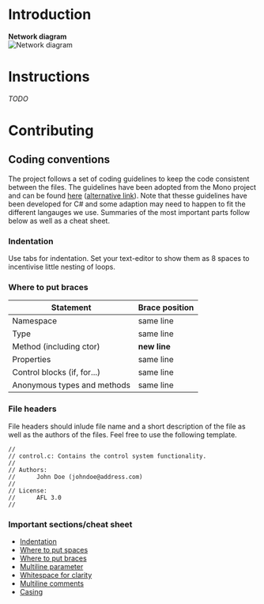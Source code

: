 # Introduction
**Network diagram**  
![Network diagram](https://lh3.googleusercontent.com/8lX5EewxTj39oWAsWpl0s6hgkTzJ3FvU9wxaoDGPyZtP4NaeIjKd_7ojqrFUPc85DFgnt9TAYYjHUWqIyac=w3200-h1571)

# Instructions
_TODO_

# Contributing

## Coding conventions

The project follows a set of coding guidelines to keep the code consistent between the files. The guidelines have been adopted from the Mono project and can be found [here](https://github.com/mono/website/blob/gh-pages/community/contributing/coding-guidelines.md) ([alternative link](https://www.mono-project.com/community/contributing/coding-guidelines/)). Note that thesse guidelines have been developed for C# and some adaption may need to happen to fit the different langauges we use. Summaries of the most important parts follow below as well as a cheat sheet.

### Indentation

Use tabs for indentation. Set your text-editor to show them as 8 spaces to incentivise little nesting of loops.

### Where to put braces

| Statement                   | Brace position |
|-----------------------------|----------------|
| Namespace                   | same line      |
| Type                        | same line      |
| Method (including ctor)     | **new line**       |
| Properties                  | same line      |
| Control blocks (if, for...) | same line      |
| Anonymous types and methods | same line      |

### File headers

File headers should inlude file name and a short description of the file as well as the authors of the files. Feel free to use the following template.

```
//
// control.c: Contains the control system functionality.
//
// Authors:
//      John Doe (johndoe@address.com)
//
// License:
//      AFL 3.0 
//
```

### Important sections/cheat sheet

- [Indentation](https://www.mono-project.com/community/contributing/coding-guidelines/#indentation)
- [Where to put spaces](https://www.mono-project.com/community/contributing/coding-guidelines/#where-to-put-spaces)
- [Where to put braces](https://www.mono-project.com/community/contributing/coding-guidelines/#where-to-put-braces)
- [Multiline parameter](https://www.mono-project.com/community/contributing/coding-guidelines/#multiline-parameters)
- [Whitespace for clarity](https://www.mono-project.com/community/contributing/coding-guidelines/#use-whitespace-for-clarity)
- [Multiline comments](https://www.mono-project.com/community/contributing/coding-guidelines/#multiline-comments)
- [Casing](https://www.mono-project.com/community/contributing/coding-guidelines/#casing)

